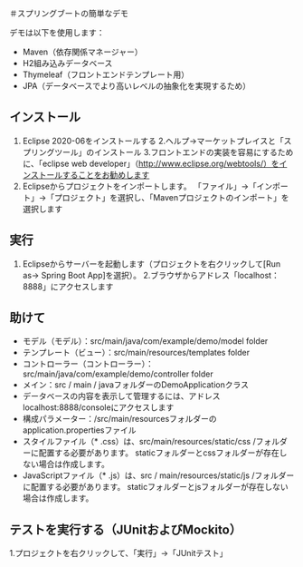＃スプリングブートの簡単なデモ

デモは以下を使用します：
* Maven（依存関係マネージャー）
* H2組み込みデータベース
* Thymeleaf（フロントエンドテンプレート用）
* JPA（データベースでより高いレベルの抽象化を実現するため）

## インストール

1. Eclipse 2020-06をインストールする
2.ヘルプ->マーケットプレイスと「スプリングツール」のインストール
3.フロントエンドの実装を容易にするために、「eclipse web developer」（http://www.eclipse.org/webtools/）をインストールすることをお勧めします
4. Eclipseからプロジェクトをインポートします。 「ファイル」->「インポート」->「プロジェクト」を選択し、「Mavenプロジェクトのインポート」を選択します

## 実行

1. Eclipseからサーバーを起動します（プロジェクトを右クリックして[Run as-> Spring Boot App]を選択）。
2.ブラウザからアドレス「localhost：8888」にアクセスします

## 助けて

* モデル（モデル）：src/main/java/com/example/demo/model folder
* テンプレート（ビュー）：src/main/resources/templates folder
* コントローラー（コントローラー）：src/main/java/com/example/demo/controller folder
* メイン：src / main / javaフォルダーのDemoApplicationクラス
* データベースの内容を表示して管理するには、アドレスlocalhost:8888/consoleにアクセスします
* 構成パラメーター：/src/main/resourcesフォルダーのapplication.propertiesファイル
* スタイルファイル（* .css）は、src/main/resources/static/css /フォルダーに配置する必要があります。 staticフォルダーとcssフォルダーが存在しない場合は作成します。
* JavaScriptファイル（* .js）は、src / main/resources/static/js /フォルダーに配置する必要があります。 staticフォルダーとjsフォルダーが存在しない場合は作成します。

## テストを実行する（JUnitおよびMockito）

1.プロジェクトを右クリックして、「実行」->「JUnitテスト」

